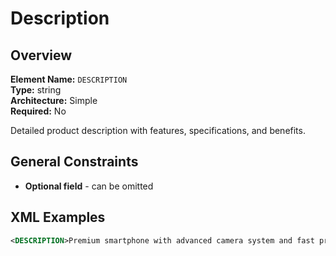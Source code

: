 # Description

## Overview

**Element Name:** `DESCRIPTION`  
**Type:** string  
**Architecture:** Simple  
**Required:** No  

Detailed product description with features, specifications, and benefits.



## General Constraints

- **Optional field** - can be omitted

## XML Examples

```xml
<DESCRIPTION>Premium smartphone with advanced camera system and fast processor.</DESCRIPTION>
```




